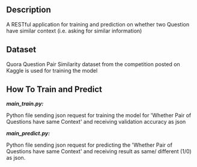 ## Description
A RESTful application for training and prediction on whether two Question have similar context (i.e. asking for similar information)

## Dataset
Quora Question Pair Similarity dataset from the competition posted on Kaggle is used for training the model

## How To Train and Predict
***main_train.py:***

Python file sending json request for training the model for 'Whether Pair of Questions have same Context' and receiving validation accuracy as json

***main_predict.py:***

Python file sending json request for predicting the 'Whether Pair of Questions have same Context' and receiving result as same/ different (1/0) as json.


